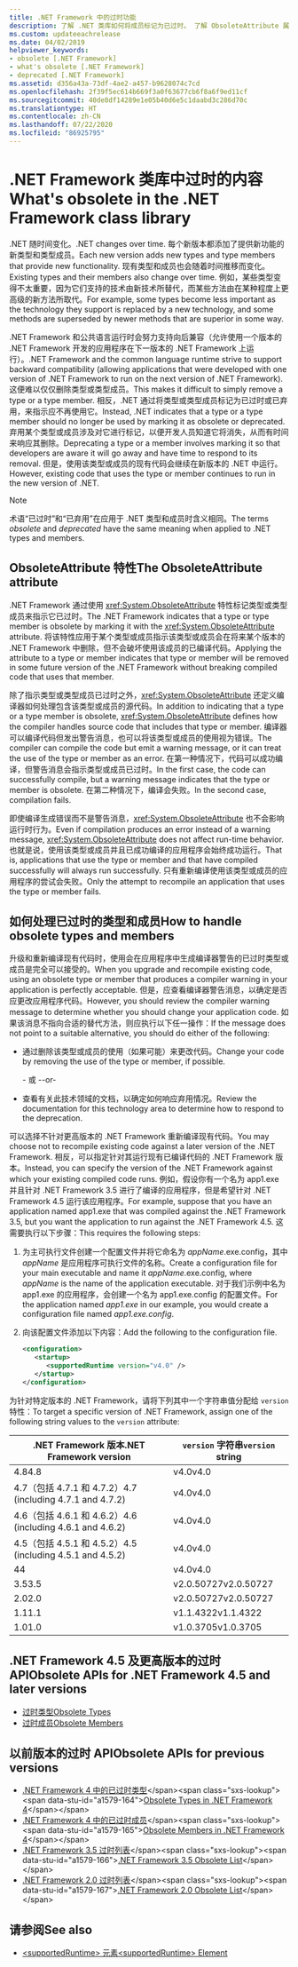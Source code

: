 ```yaml
---
title: .NET Framework 中的过时功能
description: 了解 .NET 类库如何将成员标记为已过时。 了解 ObsoleteAttribute 属性，并了解如何处理过时的类型和成员等。
ms.custom: updateeachrelease
ms.date: 04/02/2019
helpviewer_keywords:
- obsolete [.NET Framework]
- what's obsolete [.NET Framework]
- deprecated [.NET Framework]
ms.assetid: d356a43a-73df-4ae2-a457-b9628074c7cd
ms.openlocfilehash: 2f39f5ec614b669f3a0f63677cb6f8a6f9ed11cf
ms.sourcegitcommit: 40de8df14289e1e05b40d6e5c1daabd3c286d70c
ms.translationtype: HT
ms.contentlocale: zh-CN
ms.lasthandoff: 07/22/2020
ms.locfileid: "86925795"
---
```

# <a name="whats-obsolete-in-the-net-framework-class-library"></a><span data-ttu-id="a1579-104">.NET Framework 类库中过时的内容</span><span class="sxs-lookup"><span data-stu-id="a1579-104">What's obsolete in the .NET Framework class library</span></span>

<span data-ttu-id="a1579-105">.NET 随时间变化。</span><span class="sxs-lookup"><span data-stu-id="a1579-105">.NET changes over time.</span></span> <span data-ttu-id="a1579-106">每个新版本都添加了提供新功能的新类型和类型成员。</span><span class="sxs-lookup"><span data-stu-id="a1579-106">Each new version adds new types and type members that provide new functionality.</span></span> <span data-ttu-id="a1579-107">现有类型和成员也会随着时间推移而变化。</span><span class="sxs-lookup"><span data-stu-id="a1579-107">Existing types and their members also change over time.</span></span> <span data-ttu-id="a1579-108">例如，某些类型变得不太重要，因为它们支持的技术由新技术所替代，而某些方法由在某种程度上更高级的新方法所取代。</span><span class="sxs-lookup"><span data-stu-id="a1579-108">For example, some types become less important as the technology they support is replaced by a new technology, and some methods are superseded by newer methods that are superior in some way.</span></span>

<span data-ttu-id="a1579-109">.NET Framework 和公共语言运行时会努力支持向后兼容（允许使用一个版本的 .NET Framework 开发的应用程序在下一版本的 .NET Framework 上运行）。</span><span class="sxs-lookup"><span data-stu-id="a1579-109">.NET Framework and the common language runtime strive to support backward compatibility (allowing applications that were developed with one version of .NET Framework to run on the next version of .NET Framework).</span></span> <span data-ttu-id="a1579-110">这便难以仅仅删除类型或类型成员。</span><span class="sxs-lookup"><span data-stu-id="a1579-110">This makes it difficult to simply remove a type or a type member.</span></span> <span data-ttu-id="a1579-111">相反，.NET 通过将类型或类型成员标记为已过时或已弃用，来指示应不再使用它。</span><span class="sxs-lookup"><span data-stu-id="a1579-111">Instead, .NET indicates that a type or a type member should no longer be used by marking it as obsolete or deprecated.</span></span> <span data-ttu-id="a1579-112">弃用某个类型或成员涉及对它进行标记，以便开发人员知道它将消失，从而有时间来响应其删除。</span><span class="sxs-lookup"><span data-stu-id="a1579-112">Deprecating a type or a member involves marking it so that developers are aware it will go away and have time to respond to its removal.</span></span> <span data-ttu-id="a1579-113">但是，使用该类型或成员的现有代码会继续在新版本的 .NET 中运行。</span><span class="sxs-lookup"><span data-stu-id="a1579-113">However, existing code that uses the type or member continues to run in the new version of .NET.</span></span>

> [!NOTE]
> <span data-ttu-id="a1579-114">术语“已过时”和“已弃用”在应用于 .NET 类型和成员时含义相同。</span><span class="sxs-lookup"><span data-stu-id="a1579-114">The terms *obsolete* and *deprecated* have the same meaning when applied to .NET types and members.</span></span>

## <a name="the-obsoleteattribute-attribute"></a><span data-ttu-id="a1579-115">ObsoleteAttribute 特性</span><span class="sxs-lookup"><span data-stu-id="a1579-115">The ObsoleteAttribute attribute</span></span>

<span data-ttu-id="a1579-116">.NET Framework 通过使用 <xref:System.ObsoleteAttribute> 特性标记类型或类型成员来指示它已过时。</span><span class="sxs-lookup"><span data-stu-id="a1579-116">The .NET Framework indicates that a type or type member is obsolete by marking it with the <xref:System.ObsoleteAttribute> attribute.</span></span> <span data-ttu-id="a1579-117">将该特性应用于某个类型或成员指示该类型或成员会在将来某个版本的 .NET Framework 中删除，但不会破坏使用该成员的已编译代码。</span><span class="sxs-lookup"><span data-stu-id="a1579-117">Applying the attribute to a type or member indicates that type or member will be removed in some future version of the .NET Framework without breaking compiled code that uses that member.</span></span>

<span data-ttu-id="a1579-118">除了指示类型或类型成员已过时之外，<xref:System.ObsoleteAttribute> 还定义编译器如何处理包含该类型或成员的源代码。</span><span class="sxs-lookup"><span data-stu-id="a1579-118">In addition to indicating that a type or a type member is obsolete, <xref:System.ObsoleteAttribute> defines how the compiler handles source code that includes that type or member.</span></span> <span data-ttu-id="a1579-119">编译器可以编译代码但发出警告消息，也可以将该类型或成员的使用视为错误。</span><span class="sxs-lookup"><span data-stu-id="a1579-119">The compiler can compile the code but emit a warning message, or it can treat the use of the type or member as an error.</span></span> <span data-ttu-id="a1579-120">在第一种情况下，代码可以成功编译，但警告消息会指示类型或成员已过时。</span><span class="sxs-lookup"><span data-stu-id="a1579-120">In the first case, the code can successfully compile, but a warning message indicates that the type or member is obsolete.</span></span> <span data-ttu-id="a1579-121">在第二种情况下，编译会失败。</span><span class="sxs-lookup"><span data-stu-id="a1579-121">In the second case, compilation fails.</span></span>

<span data-ttu-id="a1579-122">即使编译生成错误而不是警告消息，<xref:System.ObsoleteAttribute> 也不会影响运行时行为。</span><span class="sxs-lookup"><span data-stu-id="a1579-122">Even if compilation produces an error instead of a warning message, <xref:System.ObsoleteAttribute> does not affect run-time behavior.</span></span> <span data-ttu-id="a1579-123">也就是说，使用该类型或成员并且已成功编译的应用程序会始终成功运行。</span><span class="sxs-lookup"><span data-stu-id="a1579-123">That is, applications that use the type or member and that have compiled successfully will always run successfully.</span></span> <span data-ttu-id="a1579-124">只有重新编译使用该类型或成员的应用程序的尝试会失败。</span><span class="sxs-lookup"><span data-stu-id="a1579-124">Only the attempt to recompile an application that uses the type or member fails.</span></span>

## <a name="how-to-handle-obsolete-types-and-members"></a><span data-ttu-id="a1579-125">如何处理已过时的类型和成员</span><span class="sxs-lookup"><span data-stu-id="a1579-125">How to handle obsolete types and members</span></span>

<span data-ttu-id="a1579-126">升级和重新编译现有代码时，使用会在应用程序中生成编译器警告的已过时类型或成员是完全可以接受的。</span><span class="sxs-lookup"><span data-stu-id="a1579-126">When you upgrade and recompile existing code, using an obsolete type or member that produces a compiler warning in your application is perfectly acceptable.</span></span> <span data-ttu-id="a1579-127">但是，应查看编译器警告消息，以确定是否应更改应用程序代码。</span><span class="sxs-lookup"><span data-stu-id="a1579-127">However, you should review the compiler warning message to determine whether you should change your application code.</span></span> <span data-ttu-id="a1579-128">如果该消息不指向合适的替代方法，则应执行以下任一操作：</span><span class="sxs-lookup"><span data-stu-id="a1579-128">If the message does not point to a suitable alternative, you should do either of the following:</span></span>

- <span data-ttu-id="a1579-129">通过删除该类型或成员的使用（如果可能）来更改代码。</span><span class="sxs-lookup"><span data-stu-id="a1579-129">Change your code by removing the use of the type or member, if possible.</span></span>

     <span data-ttu-id="a1579-130">\- 或 -</span><span class="sxs-lookup"><span data-stu-id="a1579-130">-or-</span></span>

- <span data-ttu-id="a1579-131">查看有关此技术领域的文档，以确定如何响应弃用情况。</span><span class="sxs-lookup"><span data-stu-id="a1579-131">Review the documentation for this technology area to determine how to respond to the deprecation.</span></span>

<span data-ttu-id="a1579-132">可以选择不针对更高版本的 .NET Framework 重新编译现有代码。</span><span class="sxs-lookup"><span data-stu-id="a1579-132">You may choose not to recompile existing code against a later version of the .NET Framework.</span></span> <span data-ttu-id="a1579-133">相反，可以指定针对其运行现有已编译代码的 .NET Framework 版本。</span><span class="sxs-lookup"><span data-stu-id="a1579-133">Instead, you can specify the version of the .NET Framework against which your existing compiled code runs.</span></span> <span data-ttu-id="a1579-134">例如，假设你有一个名为 app1.exe 并且针对 .NET Framework 3.5 进行了编译的应用程序，但是希望针对 .NET Framework 4.5 运行该应用程序。</span><span class="sxs-lookup"><span data-stu-id="a1579-134">For example, suppose that you have an application named app1.exe that was compiled against the .NET Framework 3.5, but you want the application to run against the .NET Framework 4.5.</span></span> <span data-ttu-id="a1579-135">这需要执行以下步骤：</span><span class="sxs-lookup"><span data-stu-id="a1579-135">This requires the following steps:</span></span>

1. <span data-ttu-id="a1579-136">为主可执行文件创建一个配置文件并将它命名为 *appName*.exe.config，其中 *appName* 是应用程序可执行文件的名称。</span><span class="sxs-lookup"><span data-stu-id="a1579-136">Create a configuration file for your main executable and name it *appName*.exe.config, where *appName* is the name of the application executable.</span></span> <span data-ttu-id="a1579-137">对于我们示例中名为 app1.exe 的应用程序，会创建一个名为 app1.exe.config 的配置文件。</span><span class="sxs-lookup"><span data-stu-id="a1579-137">For the application named *app1.exe* in our example, you would create a configuration file named *app1.exe.config*.</span></span>

2. <span data-ttu-id="a1579-138">向该配置文件添加以下内容：</span><span class="sxs-lookup"><span data-stu-id="a1579-138">Add the following to the configuration file.</span></span>

    ```xml
    <configuration>
       <startup>
          <supportedRuntime version="v4.0" />
       </startup>
    </configuration>
    ```

<span data-ttu-id="a1579-139">为针对特定版本的 .NET Framework，请将下列其中一个字符串值分配给 `version` 特性：</span><span class="sxs-lookup"><span data-stu-id="a1579-139">To target a specific version of .NET Framework, assign one of the following string values to the `version` attribute:</span></span>

|<span data-ttu-id="a1579-140">.NET Framework 版本</span><span class="sxs-lookup"><span data-stu-id="a1579-140">.NET Framework version</span></span>|<span data-ttu-id="a1579-141">`version` 字符串</span><span class="sxs-lookup"><span data-stu-id="a1579-141">`version` string</span></span>|
|-|-|
|<span data-ttu-id="a1579-142">4.8</span><span class="sxs-lookup"><span data-stu-id="a1579-142">4.8</span></span>|<span data-ttu-id="a1579-143">v4.0</span><span class="sxs-lookup"><span data-stu-id="a1579-143">v4.0</span></span>|
|<span data-ttu-id="a1579-144">4.7（包括 4.7.1 和 4.7.2）</span><span class="sxs-lookup"><span data-stu-id="a1579-144">4.7 (including 4.7.1 and 4.7.2)</span></span>|<span data-ttu-id="a1579-145">v4.0</span><span class="sxs-lookup"><span data-stu-id="a1579-145">v4.0</span></span>|
|<span data-ttu-id="a1579-146">4.6（包括 4.6.1 和 4.6.2）</span><span class="sxs-lookup"><span data-stu-id="a1579-146">4.6 (including 4.6.1 and 4.6.2)</span></span>|<span data-ttu-id="a1579-147">v4.0</span><span class="sxs-lookup"><span data-stu-id="a1579-147">v4.0</span></span>|
|<span data-ttu-id="a1579-148">4.5（包括 4.5.1 和 4.5.2）</span><span class="sxs-lookup"><span data-stu-id="a1579-148">4.5 (including 4.5.1 and 4.5.2)</span></span>|<span data-ttu-id="a1579-149">v4.0</span><span class="sxs-lookup"><span data-stu-id="a1579-149">v4.0</span></span>|
|<span data-ttu-id="a1579-150">4</span><span class="sxs-lookup"><span data-stu-id="a1579-150">4</span></span>|<span data-ttu-id="a1579-151">v4.0</span><span class="sxs-lookup"><span data-stu-id="a1579-151">v4.0</span></span>|
|<span data-ttu-id="a1579-152">3.5</span><span class="sxs-lookup"><span data-stu-id="a1579-152">3.5</span></span>|<span data-ttu-id="a1579-153">v2.0.50727</span><span class="sxs-lookup"><span data-stu-id="a1579-153">v2.0.50727</span></span>|
|<span data-ttu-id="a1579-154">2.0</span><span class="sxs-lookup"><span data-stu-id="a1579-154">2.0</span></span>|<span data-ttu-id="a1579-155">v2.0.50727</span><span class="sxs-lookup"><span data-stu-id="a1579-155">v2.0.50727</span></span>|
|<span data-ttu-id="a1579-156">1.1</span><span class="sxs-lookup"><span data-stu-id="a1579-156">1.1</span></span>|<span data-ttu-id="a1579-157">v1.1.4322</span><span class="sxs-lookup"><span data-stu-id="a1579-157">v1.1.4322</span></span>|
|<span data-ttu-id="a1579-158">1.0</span><span class="sxs-lookup"><span data-stu-id="a1579-158">1.0</span></span>|<span data-ttu-id="a1579-159">v1.0.3705</span><span class="sxs-lookup"><span data-stu-id="a1579-159">v1.0.3705</span></span>|

## <a name="obsolete-apis-for-net-framework-45-and-later-versions"></a><span data-ttu-id="a1579-160">.NET Framework 4.5 及更高版本的过时 API</span><span class="sxs-lookup"><span data-stu-id="a1579-160">Obsolete APIs for .NET Framework 4.5 and later versions</span></span>

- [<span data-ttu-id="a1579-161">过时类型</span><span class="sxs-lookup"><span data-stu-id="a1579-161">Obsolete Types</span></span>](obsolete-types.md)
- [<span data-ttu-id="a1579-162">过时成员</span><span class="sxs-lookup"><span data-stu-id="a1579-162">Obsolete Members</span></span>](obsolete-members.md)

## <a name="obsolete-apis-for-previous-versions"></a><span data-ttu-id="a1579-163">以前版本的过时 API</span><span class="sxs-lookup"><span data-stu-id="a1579-163">Obsolete APIs for previous versions</span></span>

- <span data-ttu-id="a1579-164">[.NET Framework 4 中的已过时类型](https://docs.microsoft.com/previous-versions/dotnet/netframework-4.0/ee461503(v=vs.100))</span><span class="sxs-lookup"><span data-stu-id="a1579-164">[Obsolete Types in .NET Framework 4](https://docs.microsoft.com/previous-versions/dotnet/netframework-4.0/ee461503(v=vs.100))</span></span>
- <span data-ttu-id="a1579-165">[.NET Framework 4 中的已过时成员](https://docs.microsoft.com/previous-versions/dotnet/netframework-4.0/ee471421(v=vs.100))</span><span class="sxs-lookup"><span data-stu-id="a1579-165">[Obsolete Members in .NET Framework 4](https://docs.microsoft.com/previous-versions/dotnet/netframework-4.0/ee471421(v=vs.100))</span></span>
- <span data-ttu-id="a1579-166">[.NET Framework 3.5 过时列表](https://docs.microsoft.com/previous-versions/cc835481(v=msdn.10))</span><span class="sxs-lookup"><span data-stu-id="a1579-166">[.NET Framework 3.5 Obsolete List](https://docs.microsoft.com/previous-versions/cc835481(v=msdn.10))</span></span>
- <span data-ttu-id="a1579-167">[.NET Framework 2.0 过时列表](https://docs.microsoft.com/previous-versions/aa497286(v=msdn.10))</span><span class="sxs-lookup"><span data-stu-id="a1579-167">[.NET Framework 2.0 Obsolete List](https://docs.microsoft.com/previous-versions/aa497286(v=msdn.10))</span></span>

## <a name="see-also"></a><span data-ttu-id="a1579-168">请参阅</span><span class="sxs-lookup"><span data-stu-id="a1579-168">See also</span></span>

- [<span data-ttu-id="a1579-169">\<supportedRuntime> 元素</span><span class="sxs-lookup"><span data-stu-id="a1579-169">\<supportedRuntime> Element</span></span>](../configure-apps/file-schema/startup/supportedruntime-element.md)

